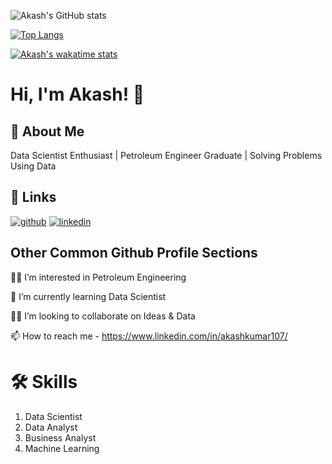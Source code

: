 
![Akash's GitHub stats](https://github-readme-stats.vercel.app/api?username=Akash1070&show_icons=true&theme=dark)

[![Top Langs](https://github-readme-stats.vercel.app/api/top-langs/?username=Akash1070&layout=compact)](https://github.com/Akash1070/github-readme-stats)

[![Akash's wakatime stats](https://github-readme-stats.vercel.app/api/wakatime?username=Akash1070)](https://github.com/Akash1070/github-readme-stats)

# Hi, I'm Akash! 👋


## 🚀 About Me
Data Scientist Enthusiast | Petroleum Engineer Graduate | Solving Problems Using Data 


## 🔗 Links
[![github](https://img.shields.io/badge/github-000?style=for-the-badge&logo=ko-fi&logoColor=white)](https://github.com/Akash1070)
[![linkedin](https://img.shields.io/badge/linkedin-0A66C2?style=for-the-badge&logo=linkedin&logoColor=white)](https://www.linkedin.com/in/akashkumar107/)



## Other Common Github Profile Sections
👩‍💻 I’m interested in Petroleum Engineering

🧠 I’m currently learning Data Scientist

👯‍♀️ I’m looking to collaborate on Ideas & Data

📫 How to reach me - https://www.linkedin.com/in/akashkumar107/


# 🛠 Skills
1. Data Scientist
2. Data Analyst
3. Business Analyst
4. Machine Learning 

